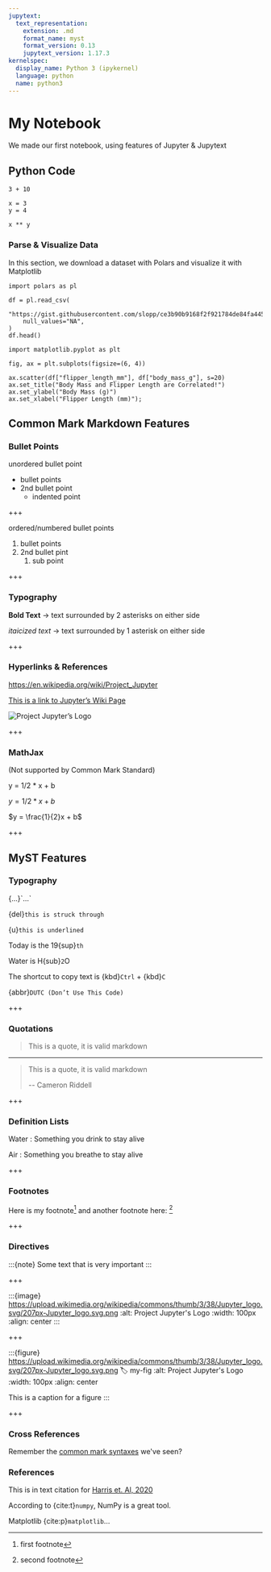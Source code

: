 ```yaml
---
jupytext:
  text_representation:
    extension: .md
    format_name: myst
    format_version: 0.13
    jupytext_version: 1.17.3
kernelspec:
  display_name: Python 3 (ipykernel)
  language: python
  name: python3
---
```


# My Notebook

We made our first notebook, using features of Jupyter & Jupytext

## Python Code

```{code-cell} ipython3
3 + 10
```

```{code-cell} ipython3
x = 3
y = 4

x ** y
```

### Parse & Visualize Data

In this section, we download a dataset with Polars and visualize it with Matplotlib

```{code-cell} ipython3
import polars as pl

df = pl.read_csv(
    "https://gist.githubusercontent.com/slopp/ce3b90b9168f2f921784de84fa445651/raw/4ecf3041f0ed4913e7c230758733948bc561f434/penguins.csv",
    null_values="NA",
)
df.head()
```

```{code-cell} ipython3
import matplotlib.pyplot as plt

fig, ax = plt.subplots(figsize=(6, 4))

ax.scatter(df["flipper_length_mm"], df["body_mass_g"], s=20)
ax.set_title("Body Mass and Flipper Length are Correlated!")
ax.set_ylabel("Body Mass (g)")
ax.set_xlabel("Flipper Length (mm)");
```

## Common Mark Markdown Features

### Bullet Points

unordered bullet point
- bullet points
- 2nd bullet point
    - indented point

+++

ordered/numbered bullet points

1. bullet points
2. 2nd bullet pint
    1. sub point

+++

### Typography

**Bold Text** → text surrounded by 2 asterisks on either side

*itaicized text* → text surrounded by 1 asterisk on either side

+++

### Hyperlinks & References

https://en.wikipedia.org/wiki/Project_Jupyter

[This is a link to Jupyter’s Wiki Page](https://en.wikipedia.org/wiki/Project_Jupyter)

![Project Jupyter’s Logo](https://upload.wikimedia.org/wikipedia/commons/thumb/3/38/Jupyter_logo.svg/207px-Jupyter_logo.svg.png)

+++

### MathJax 
(Not supported by Common Mark Standard)

y = 1/2 * x + b

$y = 1/2 * x + b$

$y = \frac{1}{2}x + b$

+++

## MyST Features

### Typography

\{…\}\`…\`

{del}`this is struck through`

{u}`this is underlined`

Today is the 19{sup}`th`

Water is H{sub}`2`O

The shortcut to copy text is {kbd}`Ctrl` + {kbd}`C`

{abbr}`DUTC (Don’t Use This Code)`

+++

### Quotations

> This is a quote, it is valid markdown

---

> This is a quote, it is valid markdown
>
> -- Cameron Riddell

+++

### Definition Lists

Water
: Something you drink to stay alive

Air
: Something you breathe to stay alive

+++

### Footnotes

Here is my footnote[^footnote-1] and another footnote here: [^footnote-2]

[^footnote-1]: first footnote
[^footnote-2]: second footnote

+++

### Directives

:::{note}
Some text that is very important
:::

+++

:::{image} https://upload.wikimedia.org/wikipedia/commons/thumb/3/38/Jupyter_logo.svg/207px-Jupyter_logo.svg.png
:alt: Project Jupyter's Logo
:width: 100px
:align: center
:::

+++

:::{figure} https://upload.wikimedia.org/wikipedia/commons/thumb/3/38/Jupyter_logo.svg/207px-Jupyter_logo.svg.png
:label: my-fig
:alt: Project Jupyter's Logo
:width: 100px
:align: center

This is a caption for a figure
:::

+++

### Cross References

Remember the [common mark syntaxes](#common-mark-markdown-features) we've seen?

### References

This is in text citation for [Harris et. Al, 2020](doi:10.1038/s41586-020-2649-2)

According to {cite:t}`numpy`, NumPy is a great tool.

Matplotlib {cite:p}`matplotlib`…
